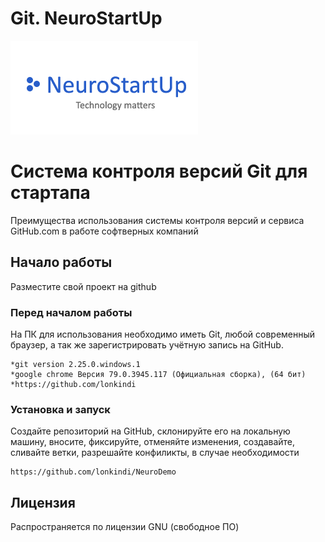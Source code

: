 # Git. NeuroStartUp

![](logo.png)

# Система контроля версий Git для стартапа

Преимущества использования системы контроля версий и сервиса GitHub.com в работе софтверных компаний

## Начало работы

Разместите свой проект на github

### Перед началом работы

На ПК для использования необходимо иметь Git, любой современный браузер, а так же зарегистрировать учётную запись на GitHub. 

```
*git version 2.25.0.windows.1
*google chrome Версия 79.0.3945.117 (Официальная сборка), (64 бит)
*https://github.com/lonkindi
```

### Установка и запуск

Создайте репозиторий на GitHub, склонируйте его на локальную машину, вносите, фиксируйте, отменяйте изменения, 
создавайте, сливайте ветки, разрешайте конфиликты, в случае необходимости

```
https://github.com/lonkindi/NeuroDemo
```

## Лицензия

Распространяется по лицензии GNU (свободное ПО)